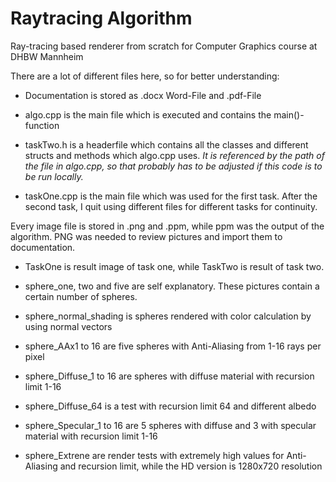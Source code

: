 # Raytracing Algorithm
Ray-tracing based renderer from scratch for Computer Graphics course at DHBW Mannheim

There are a lot of different files here, so for better understanding:

* Documentation is stored as .docx Word-File and .pdf-File

* algo.cpp is the main file which is executed and contains the main()-function

* taskTwo.h is a headerfile which contains all the classes and different structs and methods which algo.cpp uses. *It is referenced by the path of the file in algo.cpp, so that probably has to be adjusted if this code is to be run locally.*

* taskOne.cpp is the main file which was used for the first task. After the second task, I quit using different files for different tasks for continuity.

Every image file is stored in .png and .ppm, while ppm was the output of the algorithm. PNG was needed to review pictures and import them to documentation.

* TaskOne is result image of task one, while TaskTwo is result of task two.

* sphere_one, two and five are self explanatory. These pictures contain a certain number of spheres.

* sphere_normal_shading is spheres rendered with color calculation by using normal vectors

* sphere_AAx1 to 16 are five spheres with Anti-Aliasing from 1-16 rays per pixel

* sphere_Diffuse_1 to 16 are spheres with diffuse material with recursion limit 1-16

* sphere_Diffuse_64 is a test with recursion limit 64 and different albedo

* sphere_Specular_1 to 16 are 5 spheres with diffuse and 3 with specular material with recursion limit 1-16

* sphere_Extrene are render tests with extremely high values for Anti-Aliasing and recursion limit, while the HD version is 1280x720 resolution

